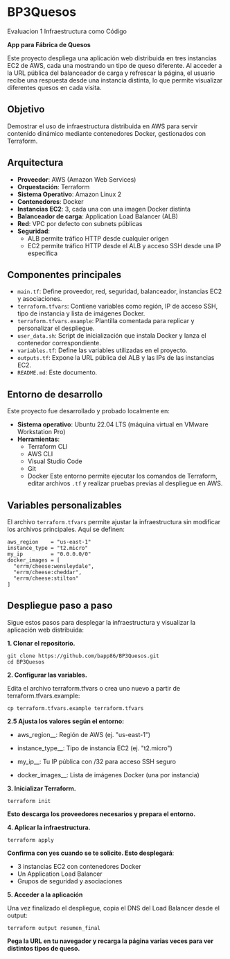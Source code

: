 # BP3Quesos
Evaluacion 1 Infraestructura como Código

**App para Fábrica de Quesos**

Este proyecto despliega una aplicación web distribuida en tres instancias EC2 de AWS, cada una mostrando un tipo de queso diferente. Al acceder a la URL pública del balanceador de carga y refrescar la página, el usuario recibe una respuesta desde una instancia distinta, lo que permite visualizar diferentes quesos en cada visita.

## Objetivo

Demostrar el uso de infraestructura distribuida en AWS para servir contenido dinámico mediante contenedores Docker, gestionados con Terraform.

## Arquitectura

- **Proveedor**: AWS (Amazon Web Services)
- **Orquestación**: Terraform
- **Sistema Operativo**: Amazon Linux 2
- **Contenedores**: Docker
- **Instancias EC2**: 3, cada una con una imagen Docker distinta
- **Balanceador de carga**: Application Load Balancer (ALB)
- **Red**: VPC por defecto con subnets públicas
- **Seguridad**:
  - ALB permite tráfico HTTP desde cualquier origen
  - EC2 permite tráfico HTTP desde el ALB y acceso SSH desde una IP específica

## Componentes principales

- `main.tf`: Define proveedor, red, seguridad, balanceador, instancias EC2 y asociaciones.
- `terraform.tfvars`: Contiene variables como región, IP de acceso SSH, tipo de instancia y lista de imágenes Docker.
- `terraform.tfvars.example`: Plantilla comentada para replicar y personalizar el despliegue.
- `user_data.sh`: Script de inicialización que instala Docker y lanza el contenedor correspondiente.
- `variables.tf`: Define las variables utilizadas en el proyecto.
- `outputs.tf`: Expone la URL pública del ALB y las IPs de las instancias EC2.
- `README.md`: Este documento.

## Entorno de desarrollo

Este proyecto fue desarrollado y probado localmente en:

- **Sistema operativo**: Ubuntu 22.04 LTS (máquina virtual en VMware Workstation Pro)
- **Herramientas**:
  - Terraform CLI
  - AWS CLI
  - Visual Studio Code
  - Git
  - Docker
Este entorno permite ejecutar los comandos de Terraform, editar archivos `.tf` y realizar pruebas previas al despliegue en AWS.


## Variables personalizables

El archivo `terraform.tfvars` permite ajustar la infraestructura sin modificar los archivos principales. Aquí se definen:

```hcl
aws_region    = "us-east-1"
instance_type = "t2.micro"
my_ip         = "0.0.0.0/0"
docker_images = [ 
  "errm/cheese:wensleydale",
  "errm/cheese:cheddar",
  "errm/cheese:stilton"
]
```


## Despliegue paso a paso

Sigue estos pasos para desplegar la infraestructura y visualizar la aplicación web distribuida:

__1. Clonar el repositorio.__
```
git clone https://github.com/bapp86/BP3Quesos.git
cd BP3Quesos
```
__2. Configurar las variables.__

Edita el archivo terraform.tfvars o crea uno nuevo a partir de terraform.tfvars.example:
```
cp terraform.tfvars.example terraform.tfvars
```
__2.5 Ajusta los valores según el entorno:__

  - aws_region__: Región de AWS (ej. "us-east-1")

  - instance_type__: Tipo de instancia EC2 (ej. "t2.micro")

  - my_ip__: Tu IP pública con /32 para acceso SSH seguro

  - docker_images__: Lista de imágenes Docker (una por instancia)


__3.  Inicializar Terraform.__

```terraform init```  

__Esto descarga los proveedores necesarios y prepara el entorno.__

__4. Aplicar la infraestructura.__

```terraform apply ``` 

__Confirma con yes cuando se te solicite. Esto desplegará__:
- 3 instancias EC2 con contenedores Docker
- Un Application Load Balancer
- Grupos de seguridad y asociaciones
                        

__5. Acceder a la aplicación__

Una vez finalizado el despliegue, copia el DNS del Load Balancer desde el output:

```terraform output resumen_final```


__Pega la URL en tu navegador y recarga la página varias veces para ver distintos tipos de queso.__
